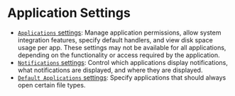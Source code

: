 # Application Settings

- [`Applications` settings](applications-menu.md): Manage application permissions, allow system integration features, specify default handlers, and view disk space usage per app. These settings may not be available for all applications, depending on the functionality or access required by the application.
- [`Notifications` settings](application-notifications.md): Control which applications display notifications, what notifications are displayed, and where they are displayed.
- [`Default Applications` settings](default-applications.md): Specify applications that should always open certain file types.
